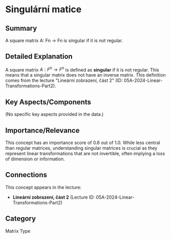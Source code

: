 # Singulární matice

## Summary
A square matrix A: Fn -> Fn is singular if it is not regular.

## Detailed Explanation
A square matrix $A: F^n \rightarrow F^n$ is defined as **singular** if it is not regular. This means that a singular matrix does not have an inverse matrix.
This definition comes from the lecture "Lineární zobrazení, část 2" (ID: 05A-2024-Linear-Transformations-Part2).

## Key Aspects/Components
(No specific key aspects provided in the data.)

## Importance/Relevance
This concept has an importance score of 0.6 out of 1.0. While less central than regular matrices, understanding singular matrices is crucial as they represent linear transformations that are not invertible, often implying a loss of dimension or information.

## Connections
This concept appears in the lecture:
*   **Lineární zobrazení, část 2** (Lecture ID: 05A-2024-Linear-Transformations-Part2)

## Category
Matrix Type